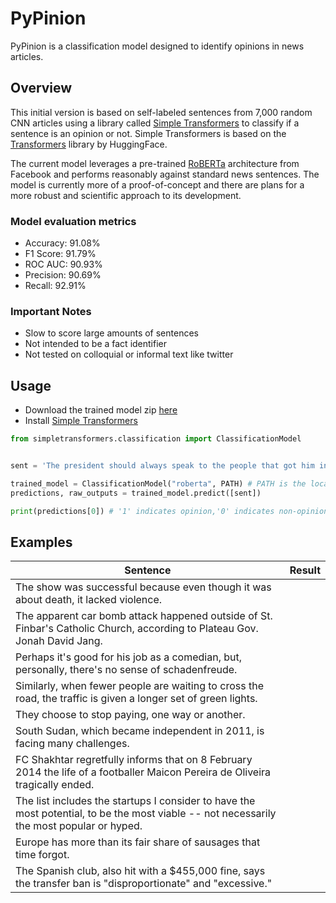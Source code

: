 # PyPinion
PyPinion is a classification model designed to identify opinions in news articles.

## Overview
This initial version is based on self-labeled sentences from 7,000 random CNN articles using a library called [Simple Transformers](https://github.com/ThilinaRajapakse/simpletransformers) to classify if a sentence is an opinion or not. Simple Transformers is based on the [Transformers](https://github.com/huggingface/transformers) library by HuggingFace.

The current model leverages a pre-trained [RoBERTa](https://huggingface.co/transformers/model_doc/roberta.html) architecture from Facebook and performs reasonably against standard news sentences. The model is currently more of a proof-of-concept and there are plans for a more robust and scientific approach to its development.  

### Model evaluation metrics
* Accuracy: 91.08%
* F1 Score: 91.79%
* ROC AUC: 90.93%
* Precision: 90.69%
* Recall: 92.91%


### Important Notes
* Slow to score large amounts of sentences
* Not intended to be a fact identifier
* Not tested on colloquial or informal text like twitter


## Usage

* Download the trained model zip [here](https://drive.google.com/file/d/1vjdike8Wn6OHB4bXBohs_5DxTojXImHt/view?usp=sharing)
* Install [Simple Transformers](https://github.com/ThilinaRajapakse/simpletransformers)

```python
from simpletransformers.classification import ClassificationModel


sent = 'The president should always speak to the people that got him into office' # Example sentence

trained_model = ClassificationModel("roberta", PATH) # PATH is the location of the extracted trained model
predictions, raw_outputs = trained_model.predict([sent])

print(predictions[0]) # '1' indicates opinion,'0' indicates non-opinion
```
## Examples

| Sentence | Result |
|---|---|
| The show was successful because even though it was about death, it lacked violence. |   |
| The apparent car bomb attack happened outside of St. Finbar's Catholic Church, according to Plateau Gov. Jonah David Jang. |   |
| Perhaps it's good for his job as a comedian, but, personally, there's no sense of schadenfreude. |   |
| Similarly, when fewer people are waiting to cross the road, the traffic is given a longer set of green lights. |   |
| They choose to stop paying, one way or another. |   |
| South Sudan, which became independent in 2011, is facing many challenges. |   |
| FC Shakhtar regretfully informs that on 8 February 2014 the life of a footballer Maicon Pereira de Oliveira tragically ended. |   |
| The list includes the startups I consider to have the most potential, to be the most viable -- not necessarily the most popular or hyped. |   |
| Europe has more than its fair share of sausages that time forgot. |   |
| The Spanish club, also hit with a $455,000 fine, says the transfer ban is "disproportionate" and "excessive." |   |
